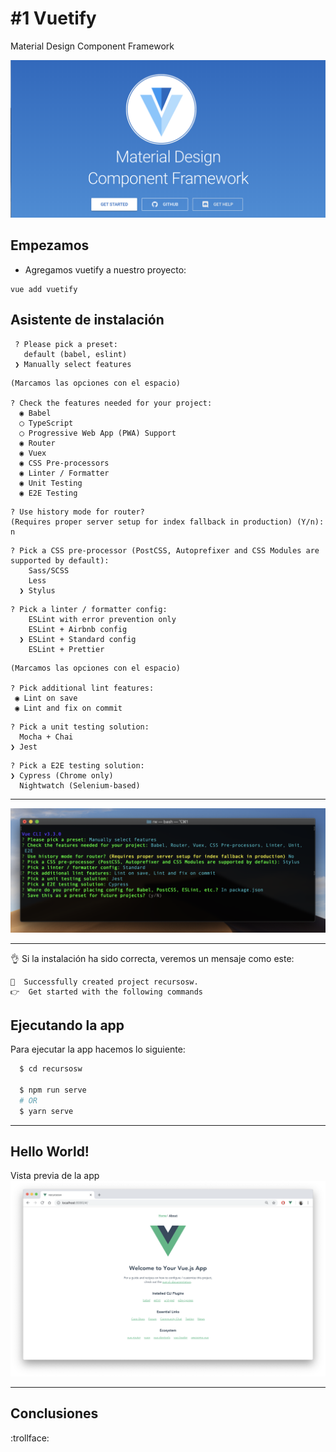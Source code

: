 # #1 Vuetify
Material Design Component Framework

![vuetify](./assets/img/vuetify.png)

## Empezamos
- Agregamos vuetify a nuestro proyecto:  
```
vue add vuetify
```

## Asistente de instalación 
  

```
 ? Please pick a preset: 
   default (babel, eslint) 
 ❯ Manually select features  
```

```  
(Marcamos las opciones con el espacio)

? Check the features needed for your project:  
  ◉ Babel  
  ◯ TypeScript  
  ◯ Progressive Web App (PWA) Support  
  ◉ Router  
  ◉ Vuex  
  ◉ CSS Pre-processors  
  ◉ Linter / Formatter  
  ◉ Unit Testing  
  ◉ E2E Testing  
   ```

```
? Use history mode for router? 
(Requires proper server setup for index fallback in production) (Y/n): n
```

```
? Pick a CSS pre-processor (PostCSS, Autoprefixer and CSS Modules are supported by default):   
    Sass/SCSS  
    Less  
  ❯ Stylus  
```

```
? Pick a linter / formatter config: 
    ESLint with error prevention only   
    ESLint + Airbnb config   
  ❯ ESLint + Standard config   
    ESLint + Prettier   
```

```
(Marcamos las opciones con el espacio)

? Pick additional lint features: 
 ◉ Lint on save
 ◉ Lint and fix on commit
```

```
? Pick a unit testing solution: 
  Mocha + Chai 
❯ Jest
```

```
? Pick a E2E testing solution: 
❯ Cypress (Chrome only) 
  Nightwatch (Selenium-based)
```
---

![img-1](./assets/img/1.png)


---

👌 Si la instalación ha sido correcta, veremos un mensaje como este:
```
🎉  Successfully created project recursosw.
👉  Get started with the following commands
```

## Ejecutando la app
Para ejecutar la app hacemos lo siguiente:

```bash
  $ cd recursosw
  
  $ npm run serve
  # OR 
  $ yarn serve 
```

--- 

## Hello World!
Vista previa de la app  
![img-3](./assets/img/3.png)
  
  
---

## Conclusiones

:trollface:
  
   



  
   
